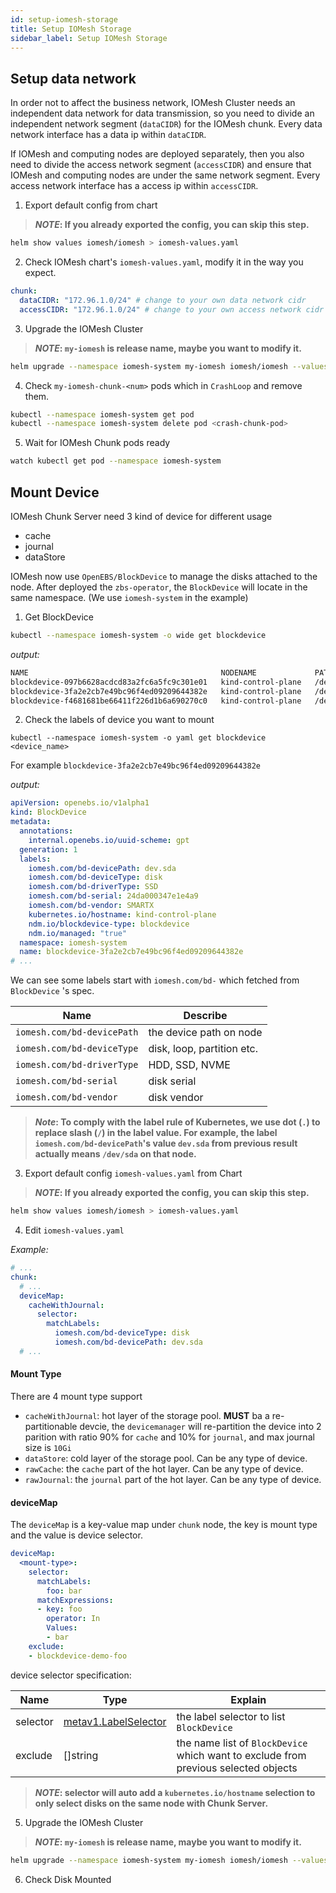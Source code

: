 ```yaml
---
id: setup-iomesh-storage
title: Setup IOMesh Storage
sidebar_label: Setup IOMesh Storage
---
```


## Setup data network

In order not to affect the business network, IOMesh Cluster needs an independent data network for data transmission, so you need to divide an independent network segment (`dataCIDR`) for the IOMesh chunk. Every data network interface has a data ip within `dataCIDR`.

If IOMesh and computing nodes are deployed separately, then you also need to divide the access network segment (`accessCIDR`) and ensure that IOMesh and computing nodes are under the same network segment.
Every access network interface has a access ip within `accessCIDR`.

1. Export default config from chart

> **_NOTE_: If you already exported the config, you can skip this step.**

```bash
helm show values iomesh/iomesh > iomesh-values.yaml
```

2. Check IOMesh chart's `iomesh-values.yaml`, modify it in the way you expect.

```yaml
chunk:
  dataCIDR: "172.96.1.0/24" # change to your own data network cidr
  accessCIDR: "172.96.1.0/24" # change to your own access network cidr
```

3. Upgrade the IOMesh Cluster

> **_NOTE_: `my-iomesh` is release name, maybe you want to modify it.**

```bash
helm upgrade --namespace iomesh-system my-iomesh iomesh/iomesh --values iomesh-values.yaml
```

4. Check `my-iomesh-chunk-<num>` pods which in `CrashLoop` and remove them.

```bash
kubectl --namespace iomesh-system get pod
kubectl --namespace iomesh-system delete pod <crash-chunk-pod>
```

5. Wait for IOMesh Chunk pods ready

```bash
watch kubectl get pod --namespace iomesh-system
```

## Mount Device

IOMesh Chunk Server need 3 kind of device for different usage

- cache
- journal
- dataStore

IOMesh now use `OpenEBS/BlockDevice`  to manage the disks attached to the node. After deployed the `zbs-operator`, the `BlockDevice` will locate in the same namespace. (We use `iomesh-system` in the example)

1. Get BlockDevice
```bash
kubectl --namespace iomesh-system -o wide get blockdevice
```
_output:_
```bash
NAME                                           NODENAME             PATH         FSTYPE   SIZE           CLAIMSTATE   STATUS   AGE
blockdevice-097b6628acdcd83a2fc6a5fc9c301e01   kind-control-plane   /dev/vdb1    ext4     107373116928   Unclaimed    Active   10m
blockdevice-3fa2e2cb7e49bc96f4ed09209644382e   kind-control-plane   /dev/sda              9659464192     Unclaimed    Active   10m
blockdevice-f4681681be66411f226d1b6a690270c0   kind-control-plane   /dev/sdb              1073742336     Unclaimed    Active   10m
```

2. Check the labels of device you want to mount

```shell
kubectl --namespace iomesh-system -o yaml get blockdevice <device_name>
```

For example `blockdevice-3fa2e2cb7e49bc96f4ed09209644382e`

_output:_
```yaml
apiVersion: openebs.io/v1alpha1
kind: BlockDevice
metadata:
  annotations:
    internal.openebs.io/uuid-scheme: gpt
  generation: 1
  labels:
    iomesh.com/bd-devicePath: dev.sda
    iomesh.com/bd-deviceType: disk
    iomesh.com/bd-driverType: SSD
    iomesh.com/bd-serial: 24da000347e1e4a9
    iomesh.com/bd-vendor: SMARTX
    kubernetes.io/hostname: kind-control-plane
    ndm.io/blockdevice-type: blockdevice
    ndm.io/managed: "true"
  namespace: iomesh-system
  name: blockdevice-3fa2e2cb7e49bc96f4ed09209644382e
# ...
```

We can see some labels start with `iomesh.com/bd-` which fetched from `BlockDevice` 's spec.

| Name | Describe |
| --- | --- |
| `iomesh.com/bd-devicePath` | the device path on node |
| `iomesh.com/bd-deviceType` | disk, loop, partition etc. |
| `iomesh.com/bd-driverType` | HDD, SSD, NVME |
| `iomesh.com/bd-serial` | disk serial |
| `iomesh.com/bd-vendor` | disk vendor |

> **_Note_: To comply with the label rule of Kubernetes, we use dot (`.`) to replace slash (`/`) in the label value. For example, the label `iomesh.com/bd-devicePath`'s value `dev.sda` from previous result actually means `/dev/sda` on that node.**

3. Export default config `iomesh-values.yaml` from Chart

> **_NOTE_: If you already exported the config, you can skip this step.**

```bash
helm show values iomesh/iomesh > iomesh-values.yaml
```

4. Edit `iomesh-values.yaml`

_Example:_
```yaml
# ...
chunk:
  # ...
  deviceMap:
    cacheWithJournal:
      selector:
        matchLabels:
          iomesh.com/bd-deviceType: disk
          iomesh.com/bd-devicePath: dev.sda
  # ...
```

#### Mount Type

There are 4 mount type support

- `cacheWithJournal`: hot layer of the storage pool. **MUST** ba a re-partitionable devcie, the `devicemanager` will re-partition the device into 2 parition with ratio 90% for `cache` and 10% for `journal`, and max journal size is `10Gi`
- `dataStore`:  cold layer of the storage pool. Can be any type of device.
- `rawCache`: the `cache` part of the hot layer. Can be any type of device.
- `rawJournal`: the `journal` part of the hot layer. Can be any type of device.

#### deviceMap

The `deviceMap` is a key-value map under `chunk` node, the key is mount type and the value is device selector.

```yaml
deviceMap:
  <mount-type>:
    selector:
      matchLabels:
        foo: bar
      matchExpressions:
      - key: foo
        operator: In
        Values:
        - bar
    exclude:
    - blockdevice-demo-foo
```

device selector specification:

| Name     | Type                                                         | Explain                                                      |
| -------- | ------------------------------------------------------------ | ------------------------------------------------------------ |
| selector | [metav1.LabelSelector](https://kubernetes.io/docs/reference/generated/kubernetes-api/v1.20/#labelselector-v1-meta) | the label selector to list `BlockDevice`                     |
| exclude  | []string                                                     | the name list of `BlockDevice` which want to exclude from previous selected objects |

> **_NOTE_: selector will auto add a `kubernetes.io/hostname` selection to only select disks on the same node with Chunk Server.**


5. Upgrade the IOMesh Cluster

> **_NOTE_: `my-iomesh` is release name, maybe you want to modify it.**

```bash
helm upgrade --namespace iomesh-system my-iomesh iomesh/iomesh --values iomesh-values.yaml
```

6. Check Disk Mounted

<!--TODO-->
